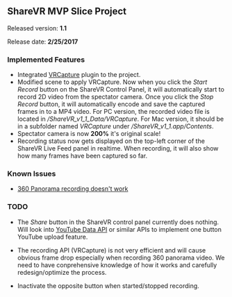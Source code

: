 ## ShareVR MVP Slice Project
Released version: **1.1**

Release date: **2/25/2017**

### Implemented Features

- Integrated [VRCapture](https://www.assetstore.unity3d.com/en/#!/content/75654) plugin to the project.
- Modified scene to apply VRCapture. Now when you click the *Start Record* button on the ShareVR Control Panel, it will automatically start to record
  2D video from the spectator camera. Once you click the *Stop Record* button, it will automatically encode and save the captured frames in to a MP4 video.
  For PC version, the recorded video file is located in */ShareVR_v1_1_Data/VRCapture*. For Mac version, it should be in a subfolder named *VRCapture* under */ShareVR_v1_1.app/Contents*.
- Spectator camera is now **200%** it's original scale!
- Recording status now gets displayed on the top-left corner of the ShareVR Live Feed panel in realtime. When recording, it will also show how many frames have been captured so far.

### Known Issues

- [360 Panorama recording doesn't work](https://github.com/nuvention-web/Team-H/issues/15)
  
### TODO

- The *Share* button in the ShareVR control panel currently does nothing. Will look into [YouTube Data API](https://developers.google.com/youtube/v3/) or similar
  APIs to implement one button YouTube upload feature.
  
- The recording API (VRCapture) is not very efficient and will cause obvious frame drop especially when recording 360 panorama video.
  We need to have conprehensive knowledge of how it works and carefully redesign/optimize the process.

- Inactivate the opposite button when started/stopped recording.
